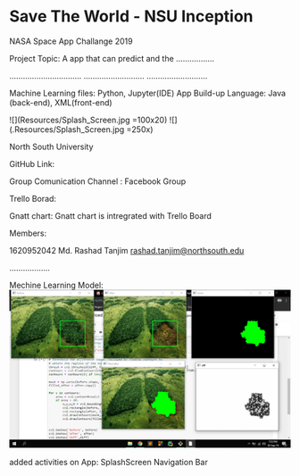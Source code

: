 # Save The World - NSU Inception

NASA Space App Challange 2019


Project Topic: A app that can predict and the .................


................................
...........................
...........................



Machine Learning files: Python, Jupyter(IDE)
App Build-up Language: Java (back-end), XML(front-end)

![](Resources/Splash_Screen.jpg =100x20)
![](.Resources/Splash_Screen.jpg =250x)


North South University


GitHub Link: 

Group Comunication Channel : Facebook Group 

Trello Borad:

Gnatt chart: Gnatt chart is intregrated with Trello Board



Members:


1620952042	Md. Rashad Tanjim	rashad.tanjim@northsouth.edu

..................

Mechine Learning Model: 
![](Resources/ML_model.png)



added activities on App:
SplashScreen
Navigation Bar
